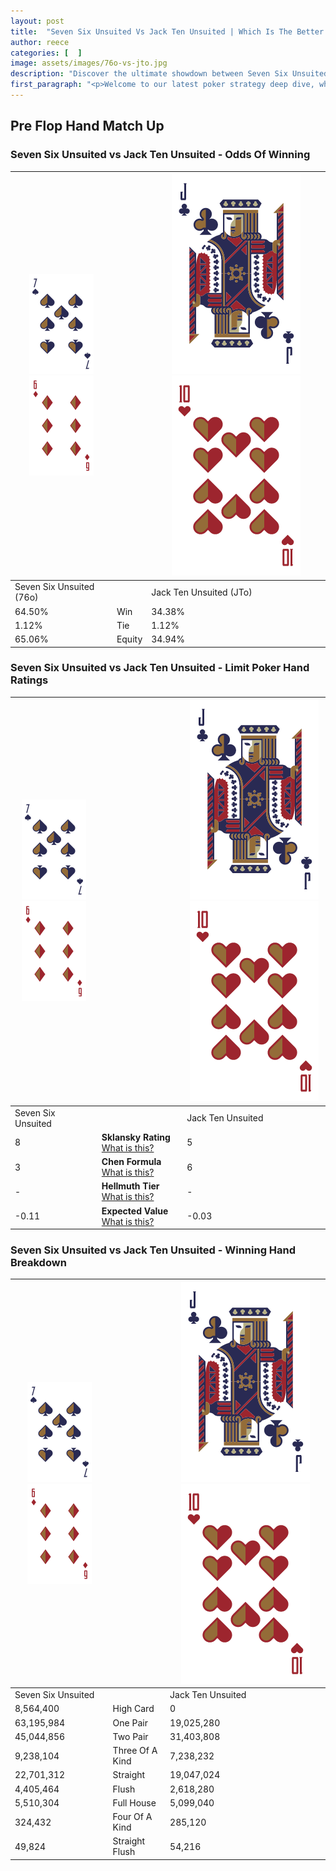 ```yaml
---
layout: post
title:  "Seven Six Unsuited Vs Jack Ten Unsuited | Which Is The Better Hand In Poker? A Complete Guide"
author: reece
categories: [  ]
image: assets/images/76o-vs-jto.jpg
description: "Discover the ultimate showdown between Seven Six Unsuited and Jack Ten Unsuited in poker! Uncover the odds, strategies, and scenarios where one hand triumphs over the other. Get ready to up your poker game with this thrilling analysis."
first_paragraph: "<p>Welcome to our latest poker strategy deep dive, where we're pitting two distinct hands against each other in a high-stakes showdown: Seven Six Unsuited vs Jack Ten Unsuited.</p><p>In the dynamic world of poker, every decision counts, and knowing which hand holds the upper hand is key to your success at the table.</p><p>In this article, we'll dissect these two hands, explore the scenarios where one dominates the other, and equip you with the knowledge to make strategic choices that can tip the odds in your favor.</p><p>Get ready to unravel the intriguing dynamics of these poker hands and elevate your game to new heights.</p>"
---
```




[comment]: # (sp0)

## Pre Flop Hand Match Up

<div class="table hand-ratings" markdown="1"> 



### Seven Six Unsuited vs Jack Ten Unsuited - Odds Of Winning


    
| ![image info](assets/images/hand1/7.png) ![image info](assets/images/hand1/6o.png) |  | ![image info](assets/images/hand2/J.png) ![image info](assets/images/hand2/To.png) |
| -------- | -------- | -------- |
| Seven Six Unsuited (76o) |  | Jack Ten Unsuited (JTo) |
| 64.50% | Win | 34.38% |
| 1.12% | Tie | 1.12% |
| 65.06% | Equity | 34.94% |




[comment]: # (sp1)



### Seven Six Unsuited vs Jack Ten Unsuited - Limit Poker Hand Ratings


    
| ![image info](assets/images/hand1/7.png) ![image info](assets/images/hand1/6o.png) |  | ![image info](assets/images/hand2/J.png) ![image info](assets/images/hand2/To.png) |
| -------- | -------- | -------- |
| Seven Six Unsuited |  | Jack Ten Unsuited |
| 8 | **Sklansky Rating** [What is this?](/sklansky-rating-explained) | 5 |
| 3 | **Chen Formula** [What is this?](/chen-formula-explained) | 6 |
| - | **Hellmuth Tier** [What is this?](/Hellmuth-tier-explained) | - |
| -0.11 | **Expected Value** [What is this?](/expected-value-explained) | -0.03 |




[comment]: # (sp2)



### Seven Six Unsuited vs Jack Ten Unsuited - Winning Hand Breakdown


    
| ![image info](assets/images/hand1/7.png) ![image info](assets/images/hand1/6o.png) |  | ![image info](assets/images/hand2/J.png) ![image info](assets/images/hand2/To.png) |
| -------- | -------- | -------- |
| Seven Six Unsuited |  | Jack Ten Unsuited |
| 8,564,400 | High Card | 0 |
| 63,195,984 | One Pair | 19,025,280 |
| 45,044,856 | Two Pair | 31,403,808 |
| 9,238,104 | Three Of A Kind | 7,238,232 |
| 22,701,312 | Straight | 19,047,024 |
| 4,405,464 | Flush | 2,618,280 |
| 5,510,304 | Full House | 5,099,040 |
| 324,432 | Four Of A Kind | 285,120 |
| 49,824 | Straight Flush | 54,216 |




[comment]: # (sp3)



</div>

[comment]: # (sp4)



[comment]: # (sp5)

